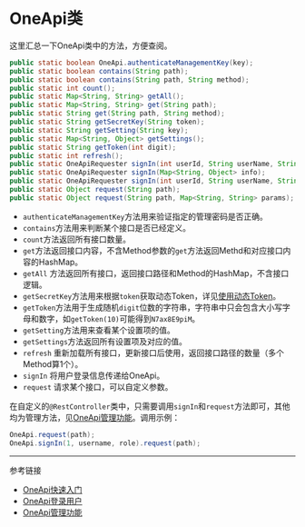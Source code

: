 # OneApi类

这里汇总一下OneApi类中的方法，方便查阅。
```java
public static boolean OneApi.authenticateManagementKey(key);
public static boolean contains(String path);
public static boolean contains(String path, String method);
public static int count();
public static Map<String, String> getAll();
public static Map<String, String> get(String path);
public static String get(String path, String method);
public static String getSecretKey(String token);
public static String getSetting(String key);
public static Map<String, Object> getSettings();
public static String getToken(int digit);
public static int refresh();
public static OneApiRequester signIn(int userId, String userName, String role);
public static OneApiRequester signIn(Map<String, Object> info);
public static OneApiRequester signIn(int userId, String userName, String role, Map<String, Object> info);
public static Object request(String path);
public static Object request(String path, Map<String, String> params);
```

* `authenticateManagementKey`方法用来验证指定的管理密码是否正确。
* `contains`方法用来判断某个接口是否已经定义。
* `count`方法返回所有接口数量。
* `get`方法返回接口内容，不含Method参数的`get`方法返回Methd和对应接口内容的HashMap。
* `getAll` 方法返回所有接口，返回接口路径和Method的HashMap，不含接口逻辑。
* `getSecretKey`方法用来根据`token`获取动态Token，详见[使用动态Token](/oneapi/token.md)。
* `getToken`方法用于生成随机`digit`位数的字符串，字符串中只会包含大小写字母和数字，如`getToken(10)`可能得到`N7ax8E9piM`。
* `getSetting`方法用来查看某个设置项的值。
* `getSettings`方法返回所有设置项及对应的值。
* `refresh` 重新加载所有接口，更新接口后使用，返回接口路径的数量（多个Method算1个）。
* `signIn` 将用户登录信息传递给OneApi。
* `request` 请求某个接口，可以自定义参数。

在自定义的`@RestController`类中，只需要调用`signIn`和`request`方法即可，其他均为管理方法，见[OneApi管理功能](/oneapi/management.md)。调用示例：
```java
OneApi.request(path);
OneApi.signIn(1, username, role).request(path);
```

---
参考链接

* [OneApi快速入门](/oneapi/quick.md)
* [OneApi登录用户](/oneapi/signin.md)
* [OneApi管理功能](/oneapi/management.md)
